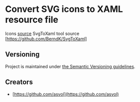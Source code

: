 # Convert SVG icons to XAML resource file

Icons [source](https://materialdesignicons.com/)
SvgToXaml tool source [https://github.com/BerndK/SvgToXaml]


## Versioning

Project is maintained under [the Semantic Versioning guidelines](http://semver.org/).

## Creators

 - [https://github.com/asvol](https://github.com/asvol)
